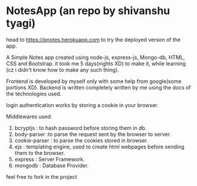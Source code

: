 # NotesApp (an repo by shivanshu tyagi)
head to https://pnotes.herokuapp.com to try the deployed verson of the app.

A Simple Notes app created using node-js, express-js, Mongo-db, HTML, CSS and Bootstrap.
it took me 5 days(nights XD) to make it, while learning (cz i didn't know how to make any such thing).

Frontend is developed by myself only with some help from google(some portions XD).
Backend is written completely written by me using the docs of the technologies used.

login authentication works by storing a cookie in your browser.

Middlewares used:
 1. bcryptjs : to hash password before storing them in db.
 2. body-parser :to parse the request sent by the browser to server.
 3. cookie-parser : to parse the cookies stored in browser.
 4. ejs : templating engine, used to create html webpages before sending them to the browser.
 5. express : Server Framework.
 6. mongodb : Database Provider.
 
feel free to fork in the project
